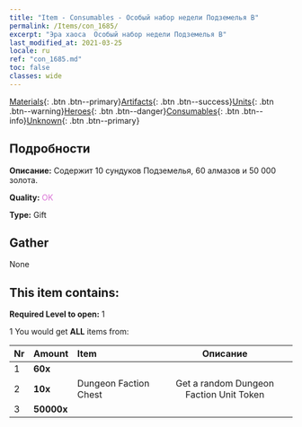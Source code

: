 ```yaml
---
title: "Item - Consumables - Особый набор недели Подземелья B"
permalink: /Items/con_1685/
excerpt: "Эра хаоса  Особый набор недели Подземелья B"
last_modified_at: 2021-03-25
locale: ru
ref: "con_1685.md"
toc: false
classes: wide
---
```

 [Materials](/ru/Items/){: .btn .btn--primary}[Artifacts](/ru/Items/Artifacts/){: .btn .btn--success}[Units](/ru/Items/Units/){: .btn .btn--warning}[Heroes](/ru/Items/Heroes/){: .btn .btn--danger}[Consumables](/ru/Items/Consumables/){: .btn .btn--info}[Unknown](/ru/Items/Unknown/){: .btn .btn--primary}

## Подробности
 **Описание:** Содержит 10 сундуков Подземелья, 60 алмазов и 50 000 золота.

 **Quality:** <span style="color: #DA70D6">OK</span>

 **Type:** Gift

## Gather

  None

## This item contains:

 **Required Level to open:** 1

 1 You would get **ALL** items  from:

  | Nr | Amount |     Item    | Описание |
  |:---|:-------|:------------|:-----------:|
  | 1 |  **60x** | <i class="fas fa-gem"/> |  | 
  | 2 |  **10x** | Dungeon Faction Chest | Get a random Dungeon Faction Unit Token  | 
  | 3 |  **50000x** | <i class="fas fa-coins"/> |  | 
